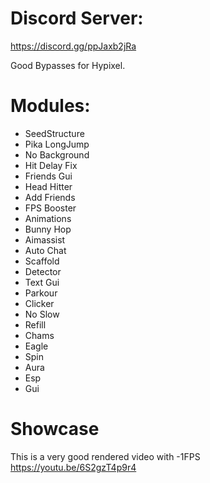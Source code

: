 # Discord Server:
https://discord.gg/ppJaxb2jRa

Good Bypasses for Hypixel.

# Modules:

- SeedStructure
- Pika LongJump
- No Background
- Hit Delay Fix
- Friends Gui
- Head Hitter
- Add Friends
- FPS Booster
- Animations
- Bunny Hop
- Aimassist
- Auto Chat
- Scaffold
- Detector
- Text Gui
- Parkour
- Clicker
- No Slow
- Refill
- Chams
- Eagle
- Spin
- Aura
- Esp
- Gui

# Showcase
This is a very good rendered video with -1FPS
https://youtu.be/6S2gzT4p9r4
